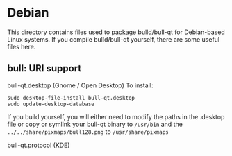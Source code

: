 
Debian
====================
This directory contains files used to package bulld/bull-qt
for Debian-based Linux systems. If you compile bulld/bull-qt yourself, there are some useful files here.

## bull: URI support ##


bull-qt.desktop  (Gnome / Open Desktop)
To install:

	sudo desktop-file-install bull-qt.desktop
	sudo update-desktop-database

If you build yourself, you will either need to modify the paths in
the .desktop file or copy or symlink your bull-qt binary to `/usr/bin`
and the `../../share/pixmaps/bull128.png` to `/usr/share/pixmaps`

bull-qt.protocol (KDE)

